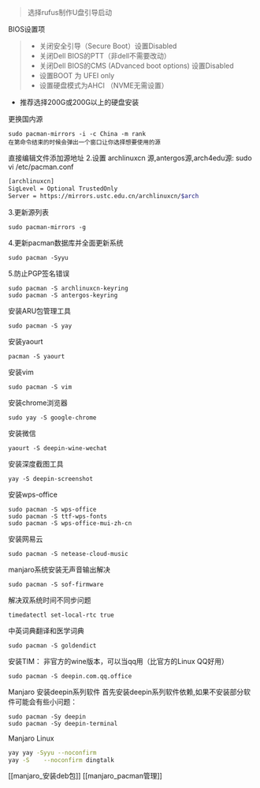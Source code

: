 >选择rufus制作U盘引导启动

BIOS设置项
>- 关闭安全引导（Secure Boot）设置Disabled
>- 关闭Dell BIOS的PTT（非dell不需要改动）
>- 关闭Dell BIOS的CMS (ADvanced boot options) 设置Disabled
>- 设置BOOT 为 UFEI only
>- 设置硬盘模式为AHCI （NVME无需设置）

- 推荐选择200G或200G以上的硬盘安装

更换国内源
```pacman
sudo pacman-mirrors -i -c China -m rank
在第命令结束的时候会弹出一个窗口让你选择想要使用的源
```
直接编辑文件添加源地址
2.设置 archlinuxcn 源,antergos源,arch4edu源:
sudo vi /etc/pacman.conf
```bash
[archlinuxcn]
SigLevel = Optional TrustedOnly
Server = https://mirrors.ustc.edu.cn/archlinuxcn/$arch
```
3.更新源列表
```shell
sudo pacman-mirrors -g
```
4.更新pacman数据库并全面更新系统
```shell
sudo pacman -Syyu
```
5.防止PGP签名错误
```shell
sudo pacman -S archlinuxcn-keyring
sudo pacman -S antergos-keyring
```
安装ARU包管理工具
```shell
sudo pacman -S yay
```
安装yaourt
```shell
pacman -S yaourt
```
安装vim
```
sudo pacman -S vim
```
安装chrome浏览器
```shell
sudo yay -S google-chrome
```
安装微信
```shell
yaourt -S deepin-wine-wechat
```
安装深度截图工具
```shell
yay -S deepin-screenshot
```
安装wps-office
```shell
sudo pacman -S wps-office
sudo pacman -S ttf-wps-fonts
sudo pacman -S wps-office-mui-zh-cn 

```
安装网易云
```shell
sudo pacman -S netease-cloud-music
```
manjaro系统安装无声音输出解决
```shell
sudo pacman -S sof-firmware
```
解决双系统时间不同步问题
```shell
timedatectl set-local-rtc true
```
中英词典翻译和医学词典
```shell
sudo pacman -S goldendict
```
安装TIM：
非官方的wine版本，可以当qq用（比官方的Linux QQ好用）
```shell
sudo pacman -S deepin.com.qq.office
```
Manjaro 安装deepin系列软件
首先安装deepin系列软件依赖,如果不安装部分软件可能会有些小问题：
```shell
sudo pacman -Sy deepin
sudo pacman -Sy deepin-terminal
```
Manjaro Linux
```bash
yay	yay -Syyu --noconfirm
yay -S    --noconfirm dingtalk
```
[[manjaro_安装deb包]]
[[manjaro_pacman管理]]
